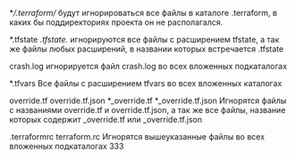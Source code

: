 **/.terraform/*
будут игнорироваться все файлы в каталоге .terraform, в каких бы поддиректориях проекта он не располагался.

*.tfstate
*.tfstate.*
игнорируются все файлы с расширением tfstate, а так же файлы любых расширений, в названии которых встречается .tfstate

crash.log
игнорируется файл crash.log во всех вложенных подкаталогах

*.tfvars
Все файлы с расширением tfvars во всех вложенных каталогах

override.tf
override.tf.json
*_override.tf
*_override.tf.json
Игнорятся файлы с названиями override.tf и override.tf.json, а так же все файлы, название которых содержит _override.tf или _override.tf.json

.terraformrc
terraform.rc
Игнорятся вышеуказанные файлы во всех вложенных подкаталогах
333
